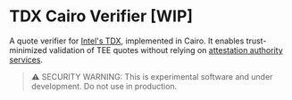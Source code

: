 # TDX Cairo Verifier [WIP]

A quote verifier for [Intel's TDX](https://www.intel.com/content/www/us/en/developer/tools/trust-domain-extensions/overview.html), implemented in Cairo. 
It enables trust-minimized validation of TEE quotes without relying on [attestation authority services](https://docs.trustauthority.intel.com/main/articles/introduction.html).

> ⚠️ SECURITY WARNING: This is experimental software and under development. Do not use in production.
